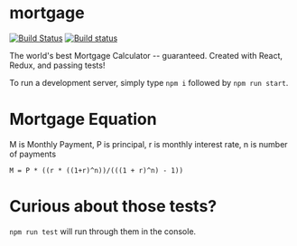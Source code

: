 # mortgage

[![Build Status](https://travis-ci.org/mwksl/mortgage.svg?branch=master)](https://travis-ci.org/mwksl/mortgage)
[![Build status](https://ci.appveyor.com/api/projects/status/dkyrkelfv6wetas6?svg=true)](https://ci.appveyor.com/project/mwksl29153/mortgage)

The world's best Mortgage Calculator -- guaranteed. Created with React, Redux, and passing tests!

To run a development server, simply type `npm i` followed by `npm run start`.

# Mortgage Equation

M is Monthly Payment, P is principal, r is monthly interest rate, n is number of payments

`M = P * ((r * ((1+r)^n))/(((1 + r)^n) - 1))`

Curious about those tests?
==========================
`npm run test` will run through them in the console.